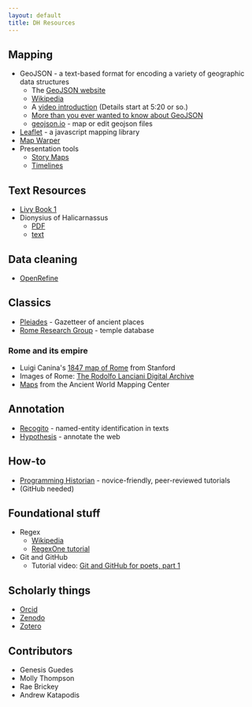```yaml
---
layout: default
title: DH Resources
---
```


## Mapping

- GeoJSON - a text-based format for encoding a variety of geographic data structures
    - The [GeoJSON website](http://geojson.org/)
    - [Wikipedia](https://en.wikipedia.org/wiki/GeoJSON)
    - A [video introduction](https://www.youtube.com/watch?v=8RPfrhzRw2s) (Details start at 5:20 or so.)
   - [More than you ever wanted to know about GeoJSON](https://macwright.org/2015/03/23/geojson-second-bite.html)
    - [geojson.io](http://geojson.io/) - map or edit geojson files
- [Leaflet](https://leafletjs.com/) - a javascript mapping library
- [Map Warper](https://mapwarper.net/)
- Presentation tools
    - [Story Maps](https://storymaps.arcgis.com)
    - [Timelines](https://schoolofdata.org/handbook/courses/timeline-tools/)

## Text Resources 

- [Livy Book 1](http://mcadams.posc.mu.edu/txt/ah/Livy/Livy01.html)
- Dionysius of Halicarnassus
    - [PDF](http://scans.library.utoronto.ca/pdf/4/26/romanantiquities03dionuoft/romanantiquities03dionuoft.pdf)
    - [text](http://penelope.uchicago.edu/Thayer/E/Roman/Texts/Dionysius_of_Halicarnassus/home.html)

## Data cleaning

- [OpenRefine](http://openrefine.org)

## Classics

- [Pleiades](http://pleiades.stoa.org) - Gazetteer of ancient places
- [Rome Research Group](http://romeresearchgroup.org/database-of-temples/) - temple database

### Rome and its empire

- Luigi Canina's [1847 map of Rome](https://www.davidrumsey.com/luna/servlet/view/search/when/1847?q=canina&sort=Pub_List_No_InitialSort%2CPub_Date%2CPub_List_No%2CSeries_No) from Stanford
- Images of Rome: [The Rodolfo Lanciani Digital Archive](https://exhibits.stanford.edu/lanciani#)
- [Maps](http://awmc.unc.edu/wordpress/free-maps/the-romans-from-village-to-empire-2nd-edition-2011/) from the Ancient World Mapping Center

## Annotation

- [Recogito](https://recogito.pelagios.org) - named-entity identification in texts
- [Hypothesis](https://hypothes.is) - annotate the web

## How-to

- [Programming Historian](http://programminghistorian.org/) - novice-friendly, peer-reviewed tutorials
- (GitHub needed)

## Foundational stuff

- Regex
    - [Wikipedia](https://en.wikipedia.org/wiki/Regular_expression)
    - [RegexOne tutorial](https://www.regexone.com/)
- Git and GitHub
    - Tutorial video: [Git and GitHub for poets, part 1](https://www.youtube.com/watch?v=BCQHnlnPusY)

## Scholarly things

- [Orcid](https://orcid.org/)
- [Zenodo](https://zenodo.org/)
- [Zotero](https://zotero.org/)

## Contributors

- Genesis Guedes
- Molly Thompson
- Rae Brickey
- Andrew Katapodis 
